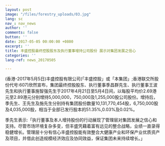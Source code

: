 ```yaml
---
layout: post
image: "/files/forestry_uploads/03.jpg"
lang: sc
nav_: nav_news
author: ''
comments: false
button: ''
date: 2017-05-05 00:00:00 +0800
excerpt: ''
title: 丰盛控股最终控股股东及执行董事增持公司股份 展示对集团发展之信心
categories: ''
lang-ref: news_20170505

---
```

(香港-2017年5月5日)丰盛控股有限公司(「丰盛控股」或「本集团」;香港联交所股份代号:607)欣然宣布，集团最终控股股东、执行董事季昌群先生、执行董事王波先生和执行董事施智强先生于2017年4月21日至5月4日间，以每股平均价2.69港元至2.89港元分别增持5,000,000，750,000及1,255,000股公司股份。增持后，季先生、王先生及施先生分别持有集团股份数量10,131,770,454股，6,750,000股及4,035,000股，相当于全部已发行股本的51.35%,0.03%及0.02%。

季先生表示:「执行董事及本人增持股份的行动展现了管理层对集团发展之信心和支持。尽管市场环境复杂多变，但丰盛凭藉着富有远见的整合战略，业绩一直录得稳健增长。管理层十分有信心丰盛控股能有效整合大健康产业和环保产业优质资产及项目，并借此创造规模经济效应及协同效益，保证集团未来持续增长。」
